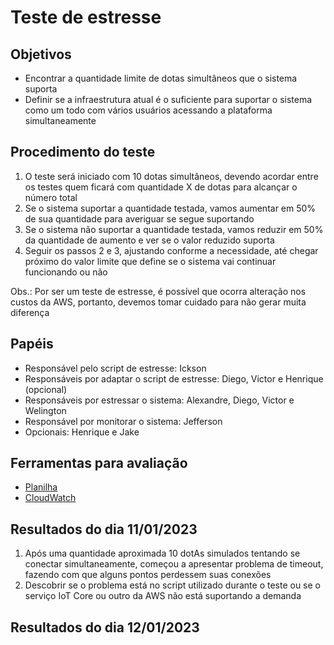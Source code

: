 # Teste de estresse

## Objetivos

- Encontrar a quantidade limite de dotas simultâneos que o sistema suporta  
- Definir se a infraestrutura atual é o suficiente para suportar o sistema como um todo com vários usuários acessando a plataforma simultaneamente

## Procedimento do teste

1. O teste será iniciado com 10 dotas simultâneos, devendo acordar entre os testes quem ficará com quantidade X de dotas para alcançar o número total  
2. Se o sistema suportar a quantidade testada, vamos aumentar em 50% de sua quantidade para averiguar se segue suportando  
3. Se o sistema não suportar a quantidade testada, vamos reduzir em 50% da quantidade de aumento e ver se o valor reduzido suporta  
4. Seguir os passos 2 e 3, ajustando conforme a necessidade, até chegar próximo do valor limite que define se o sistema vai continuar funcionando ou não

Obs.: Por ser um teste de estresse, é possível que ocorra alteração nos custos da AWS, portanto, devemos tomar cuidado para não gerar muita diferença

## Papéis

- Responsável pelo script de estresse: Ickson  
- Responsáveis por adaptar o script de estresse: Diego, Victor e Henrique (opcional)  
- Responsáveis por estressar o sistema: Alexandre, Diego, Victor e Welington  
- Responsável por monitorar o sistema: Jefferson  
- Opcionais: Henrique e Jake

## Ferramentas para avaliação

- [Planilha](https://docs.google.com/spreadsheets/d/1vYYiKfqUQ9IWmB7hvXE9hFXUomil17JVDZPd0AwVaeI/edit#gid=840597766)
- [CloudWatch](https://sa-east-1.console.aws.amazon.com/cloudwatch/home?region=sa-east-1#dashboards:name=Monitora_Server_EC2)

## Resultados do dia 11/01/2023

1. Após uma quantidade aproximada 10 dotAs simulados tentando se conectar simultaneamente, começou a apresentar problema de timeout, fazendo com que alguns pontos perdessem suas conexões
2. Descobrir se o problema está no script utilizado durante o teste ou se o serviço IoT Core ou outro da AWS não está suportando a demanda

## Resultados do dia 12/01/2023
<!--stackedit_data:
eyJoaXN0b3J5IjpbOTI4MzU3NjIxLDE4MTUxNTA0MzNdfQ==
-->